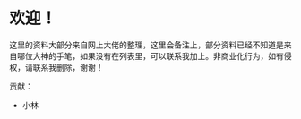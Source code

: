 # 欢迎！

这里的资料大部分来自网上大佬的整理，这里会备注上，部分资料已经不知道是来自哪位大神的手笔，如果没有在列表里，可以联系我加上。非商业化行为，如有侵权，请联系我删除，谢谢！

贡献：

- 小林
